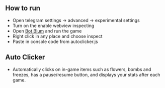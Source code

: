
## How to run  
- Open telegram settings -> advanced -> experimental settings
- Turn on the enable webview inspecting
- Open [Bot Blum](t.me/BlumCryptoBot/app?startapp=ref_RrJqNjEa9b) and run the game
- Right click in any place and choose inspect
- Paste in console code from autoclicker.js

## Auto Clicker
- Automatically clicks on in-game items such as flowers, bombs and freezes, has a pause/resume button, and displays your stats after each game.
